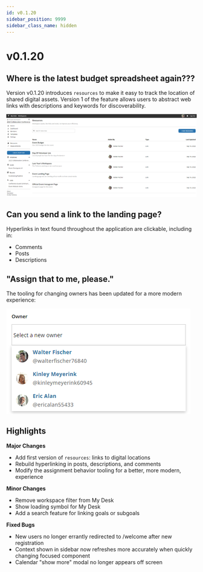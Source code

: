 ```yaml
---
id: v0.1.20
sidebar_position: 9999
sidebar_class_name: hidden
---
```


# v0.1.20  

## Where is the latest budget spreadsheet again???
Version v0.1.20 introduces `resources` to make it easy to track the location of shared digital assets.  Version 1 of the feature allows users to abstract web links with descriptions and keywords for discoverability.  
  
[![Resources](../assets/v0120-resources-3.png)](../assets/v0120-resources-3.png)  
  
## Can you send a link to the landing page?  
Hyperlinks in text found throughout the application are clickable, including in:  
- Comments  
- Posts  
- Descriptions  
  
## "Assign that to me, please."  
The tooling for changing owners has been updated for a more modern experience:  
  
[![Owner Gadget](../assets/v0120-owner-gadget.png)](../assets/v0120-owner-gadget.png)  


## Highlights
  
**Major Changes**  
- Add first version of `resources`: links to digital locations  
- Rebuild hyperlinking in posts, descriptions, and comments  
- Modify the assignment behavior tooling for a better, more modern, experience
  
**Minor Changes**  
- Remove workspace filter from My Desk  
- Show loading symbol for My Desk  
- Add a search feature for linking goals or subgoals  
  
**Fixed Bugs**  
- New users no longer errantly redirected to /welcome after new registration  
- Context shown in sidebar now refreshes more accurately when quickly changing focused component  
- Calendar "show more" modal no longer appears off screen